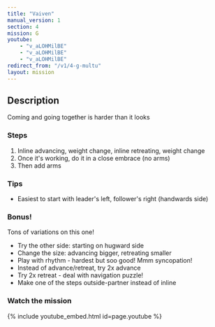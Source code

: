```yaml
---
title: "Vaiven"
manual_version: 1
section: 4
mission: G
youtube: 
    - "v_aLOHMilBE"
    - "v_aLOHMilBE"
    - "v_aLOHMilBE"
redirect_from: "/v1/4-g-multu"
layout: mission
---
```




## Description

Coming and going together is harder than it looks

### Steps

1. Inline advancing, weight change, inline retreating, weight change
2. Once it's working, do it in a close embrace (no arms)
3. Then add arms

### Tips

* Easiest to start with leader's left, follower's right (handwards side)

### Bonus!

Tons of variations on this one!

* Try the other side: starting on hugward side
* Change the size: advancing bigger, retreating smaller
* Play with rhythm - hardest but soo good! Mmm syncopation!
* Instead of advance/retreat, try 2x advance
* Try 2x retreat - deal with navigation puzzle! 
* Make one of the steps outside-partner instead of inline

### Watch the mission

{% include youtube_embed.html id=page.youtube %}


